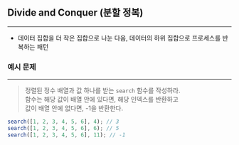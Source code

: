 ## Divide and Conquer (분할 정복)

---

- 데이터 집합을 더 작은 집합으로 나눈 다음, 데이터의 하위 집합으로 프로세스를 반복하는 패턴

### 예시 문제

---

> 정렬된 정수 배열과 값 하나를 받는 `search` 함수를 작성하라. <br/>
> 함수는 해당 값이 배열 안에 있다면, 해당 인덱스를 반환하고 <br/>
> 값이 배열 안에 없다면, -1을 반환한다.

```javascript
search([1, 2, 3, 4, 5, 6], 4); // 3
search([1, 2, 3, 4, 5, 6], 6); // 5
search([1, 2, 3, 4, 5, 6], 11); // -1
```
